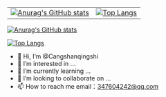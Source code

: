 <div id="title" align=left>
<table>
    <tr>
      <td>
        <a href="https://github.com/anuraghazra/github-readme-stats">
          <img src="https://github-readme-stats.vercel.app/api?username=Cangshanqingshi&show_icons=true&theme=tokyonight" alt="Anurag's GitHub stats">
        </a>
      </td>
      <td>
        <a href="https://github.com/anuraghazra/github-readme-stats">
          <img src="https://github-readme-stats.vercel.app/api/top-langs/?username=Cangshanqingshi" alt="Top Langs">
        </a>
      </td>
    </tr>
  </table>

[![Anurag's GitHub stats](https://github-readme-stats.vercel.app/api?username=Cangshanqingshi&show_icons=true&theme=tokyonight)](https://github.com/anuraghazra/github-readme-stats)

[![Top Langs](https://github-readme-stats.vercel.app/api/top-langs/?username=Cangshanqingshi)](https://github.com/anuraghazra/github-readme-stats)

</div>

- 👋 Hi, I’m @Cangshanqingshi
- 👀 I’m interested in ...
- 🌱 I’m currently learning ...
- 💞️ I’m looking to collaborate on ...
- 📫 How to reach me email：347604242@qq.com

<!---
Cangshanqingshi/Cangshanqingshi is a ✨ special ✨ repository because its `README.md` (this file) appears on your GitHub profile.
You can click the Preview link to take a look at your changes.
--->
